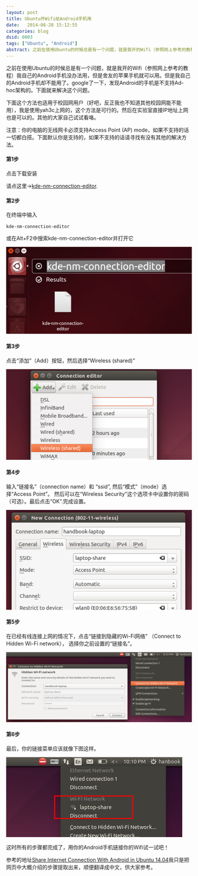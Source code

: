 ```yaml
---
layout: post
title: Ubuntu开Wifi给Android手机用
date:   2014-08-28 15:12:55
categories: blog
dsid: 0003
tags: ["Ubuntu", "Android"]
abstract: 之前在使用Ubuntu的时候总是有一个问题，就是我开的Wifi（参照网上参考的教程）我自己的Android手机没办法用，但是舍友的苹果手机就可以用。但是我自己的Android手机却不能用了。google了一下，发现Android的手机是不支持Ad-hoc架构的。下面就来解决这个问题。
---
```


之前在使用Ubuntu的时候总是有一个问题，就是我开的Wifi（参照网上参考的教程）我自己的Android手机没办法用，但是舍友的苹果手机就可以用。但是我自己的Android手机却不能用了。google了一下，发现Android的手机是不支持Ad-hoc架构的。下面就来解决这个问题。

下面这个方法也适用于校园网用户（好吧，反正我也不知道其他校园网能不能用），我是使用yah3c上网的，这个方法是可行的。然后在实验室直接IP地址上网也是可以的。其他的大家自己试试看咯。

注意：你的电脑的无线网卡必须支持Access Point (AP) mode，如果不支持的话一切都白搭。下面默认你是支持的，如果不支持的话请寻找有没有其他的解决方法。

#### <b>第1步</b>

点击下载安装

请点这里→[kde-nm-connection-editor](apt://plasma-nm).

#### <b>第2步</b>

在终端中输入

    kde-nm-connection-editor

或在Alt+F2中搜索kde-nm-connection-editor并打开它

![kde-connect-manager](/photo/Build-Wifi-For-Andoid/kde-connect-manager.png)

#### <b>第3步</b>

点击“添加”（Add）按钮，然后选择“Wireless (shared)”

![create-wireless-point](/photo/Build-Wifi-For-Andoid/create-wireless-point.png)

#### <b>第4步</b>

输入“链接名”（connection name）和 “ssid”, 然后“模式”（mode）选择“Access Point”。 然后可以在“Wireless Security”这个选项卡中设置你的密码（可选）。最后点击“OK”.完成设置。

![create-wireless-point1](/photo/Build-Wifi-For-Andoid/create-wireless-point1.png)

#### <b>第5步</b>

在已经有线连接上网的情况下，点击“链接到隐藏的Wi-Fi网络” （Connect to Hidden Wi-Fi network）， 选择你之前设置的“链接名”。

![connect-to-wireless](/photo/Build-Wifi-For-Andoid/connect-to-wireless.png)

#### <b>第6步</b>

最后，你的链接菜单应该就像下图这样。

![wifi-hotspot-connected](/photo/Build-Wifi-For-Andoid/wifi-hotspot-connected.png)

这时所有的步骤都完成了，用你的Android手机链接你的Wifi试一试吧！

参考的地址[Share Internet Connection With Android in Ubuntu 14.04](http://ubuntuhandbook.org/index.php/2014/06/share-internet-with-android-ubuntu-1404/)我只是把网页中大概介绍的步骤提取出来，顺便翻译成中文，供大家参考。
